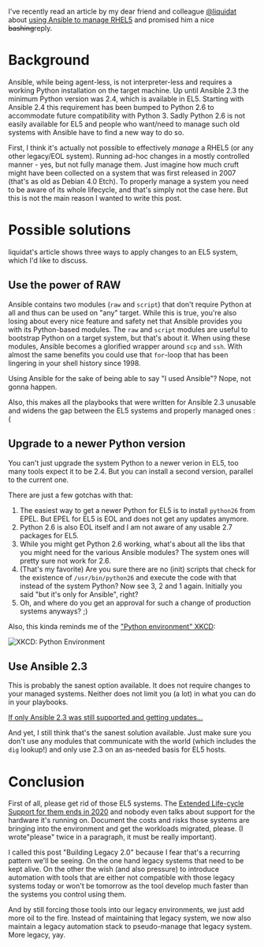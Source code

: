 <!--
.. title: Building Legacy 2.0
.. slug: building-legacy-20
.. date: 2018-05-27 15:15:34 UTC
.. tags: english,linux,planet-debian,software
.. category:
.. link:
.. description:
.. type: text
-->

I've recently read an article by my dear friend and colleague [@liquidat](https://twitter.com/liquidat) about [using Ansible to manage RHEL5](https://www.ansible.com/blog/using-ansible-to-manage-rhel-5-yesterday-today-and-tomorrow) and promised him a nice ~~bashing~~reply.

# Background
Ansible, while being agent-less, is not interpreter-less and requires a working Python installation on the target machine. Up until Ansible 2.3 the minimum Python version was 2.4, which is available in EL5. Starting with Ansible 2.4 this requirement has been bumped to Python 2.6 to accommodate future compatibility with Python 3. Sadly Python 2.6 is not easily available for EL5 and people who want/need to manage such old systems with Ansible have to find a new way to do so.

First, I think it's actually not possible to effectively *manage* a RHEL5 (or any other legacy/EOL system). Running ad-hoc changes in a mostly controlled manner - yes, but not fully manage them. Just imagine how much cruft might have been collected on a system that was first released in 2007 (that's as old as Debian 4.0 Etch). To properly manage a system you need to be aware of its whole lifecycle, and that's simply not the case here. But this is not the main reason I wanted to write this post.

# Possible solutions
liquidat's article shows three ways to apply changes to an EL5 system, which I'd like to discuss.

## Use the power of RAW
Ansible contains two modules (`raw` and `script`) that don't require Python at all and thus can be used on "any" target. While this is true, you're also losing about every nice feature and safety net that Ansible provides you with its Python-based modules. The `raw` and `script` modules are useful to bootstrap Python on a target system, but that's about it. When using these modules, Ansible becomes a glorified wrapper around `scp` and `ssh`. With almost the same benefits you could use that `for`-loop that has been lingering in your shell history since 1998.

Using Ansible for the sake of being able to say "I used Ansible"? Nope, not gonna happen.

Also, this makes all the playbooks that were written for Ansible 2.3 unusable and widens the gap between the EL5 systems and properly managed ones :(

## Upgrade to a newer Python version
You can't just upgrade the system Python to a newer verion in EL5, too many tools expect it to be 2.4. But you can install a second version, parallel to the current one.

There are just a few gotchas with that:

1. The easiest way to get a newer Python for EL5 is to install `python26` from EPEL. But EPEL for EL5 is EOL and does not get any updates anymore.
2. Python 2.6 is also EOL itself and I am not aware of any usable 2.7 packages for EL5.
3. While you might get Python 2.6 working, what's about all the libs that you might need for the various Ansible modules? The system ones will pretty sure not work for 2.6.
4. (That's my favorite) Are you sure there are no (init) scripts that check for the existence of `/usr/bin/python26` and execute the code with that instead of the system Python? Now see 3, 2 and 1 again. Initially you said "but it's only for Ansible", right?
5. Oh, and where do you get an approval for such a change of production systems anyways? ;)

Also, this kinda reminds me of the ["Python environment" XKCD](https://xkcd.com/1987/):

![XKCD: Python Environment](https://imgs.xkcd.com/comics/python_environment.png)

## Use Ansible 2.3
This is probably the sanest option available. It does not require changes to your managed systems. Neither does not limit you (a lot) in what you can do in your playbooks.

[If only Ansible 2.3 was still supported and getting updates…](http://docs.ansible.com/ansible/devel/reference_appendices/release_and_maintenance.html)

And yet, I still think that's the sanest solution available. Just make sure you don't use any modules that communicate with the world (which includes the `dig` lookup!) and only use 2.3 on an as-needed basis for EL5 hosts.

# Conclusion
First of all, please get rid of those EL5 systems. The [Extended Life-cycle Support for them ends in 2020](https://access.redhat.com/support/policy/updates/errata) and nobody even talks about support for the hardware it's running on. Document the costs and risks those systems are bringing into the environment and get the workloads migrated, please. (I wrote"please" twice in a paragraph, it must be really important).

I called this post "Building Legacy 2.0" because I fear that's a recurring pattern we'll be seeing. On the one hand legacy systems that need to be kept alive. On the other the wish (and also pressure) to introduce automation with tools that are either not compatible with those legacy systems today or won't be tomorrow as the tool develop much faster than the systems you control using them.

And by still forcing those tools into our legacy environments, we just add more oil to the fire. Instead of maintaining that legacy system, we now also maintain a legacy automation stack to pseudo-manage that legacy system. More legacy, yay.
